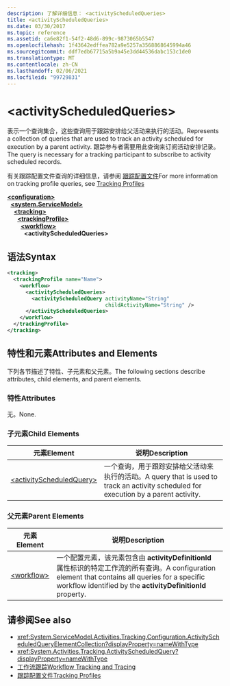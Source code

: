 ```yaml
---
description: 了解详细信息： <activityScheduledQueries>
title: <activityScheduledQueries>
ms.date: 03/30/2017
ms.topic: reference
ms.assetid: ca6e82f1-54f2-48d6-899c-9873065b5547
ms.openlocfilehash: 1f43642edffea782a9e5257a3568868645994a46
ms.sourcegitcommit: ddf7edb67715a5b9a45e3dd44536dabc153c1de0
ms.translationtype: MT
ms.contentlocale: zh-CN
ms.lasthandoff: 02/06/2021
ms.locfileid: "99729831"
---
```

# \<activityScheduledQueries>

<span data-ttu-id="1e13a-102">表示一个查询集合，这些查询用于跟踪安排给父活动来执行的活动。</span><span class="sxs-lookup"><span data-stu-id="1e13a-102">Represents a collection of queries that are used to track an activity scheduled for execution by a parent activity.</span></span> <span data-ttu-id="1e13a-103">跟踪参与者需要用此查询来订阅活动安排记录。</span><span class="sxs-lookup"><span data-stu-id="1e13a-103">The query is necessary for a tracking participant to subscribe to activity scheduled records.</span></span>  
  
 <span data-ttu-id="1e13a-104">有关跟踪配置文件查询的详细信息，请参阅 [跟踪配置文件](../../../windows-workflow-foundation/tracking-profiles.md)</span><span class="sxs-lookup"><span data-stu-id="1e13a-104">For more information on tracking profile queries, see [Tracking Profiles](../../../windows-workflow-foundation/tracking-profiles.md)</span></span>  
  
[**\<configuration>**](../configuration-element.md)\
&nbsp;&nbsp;[**\<system.ServiceModel>**](system-servicemodel-of-workflow.md)\
&nbsp;&nbsp;&nbsp;&nbsp;[**\<tracking>**](tracking.md)\
&nbsp;&nbsp;&nbsp;&nbsp;&nbsp;&nbsp;[**\<trackingProfile>**](trackingprofile.md)\
&nbsp;&nbsp;&nbsp;&nbsp;&nbsp;&nbsp;&nbsp;&nbsp;[**\<workflow>**](workflow.md)\
&nbsp;&nbsp;&nbsp;&nbsp;&nbsp;&nbsp;&nbsp;&nbsp;&nbsp;&nbsp;**\<activityScheduledQueries>**  
  
## <a name="syntax"></a><span data-ttu-id="1e13a-105">语法</span><span class="sxs-lookup"><span data-stu-id="1e13a-105">Syntax</span></span>  
  
```xml  
<tracking>
  <trackingProfile name="Name">
    <workflow>
      <activityScheduledQueries>
        <activityScheduledQuery activityName="String"
                                childActivityName="String" />
      </activityScheduledQueries>
    </workflow>
  </trackingProfile>
</tracking>  
```  
  
## <a name="attributes-and-elements"></a><span data-ttu-id="1e13a-106">特性和元素</span><span class="sxs-lookup"><span data-stu-id="1e13a-106">Attributes and Elements</span></span>  

 <span data-ttu-id="1e13a-107">下列各节描述了特性、子元素和父元素。</span><span class="sxs-lookup"><span data-stu-id="1e13a-107">The following sections describe attributes, child elements, and parent elements.</span></span>  
  
### <a name="attributes"></a><span data-ttu-id="1e13a-108">特性</span><span class="sxs-lookup"><span data-stu-id="1e13a-108">Attributes</span></span>  

 <span data-ttu-id="1e13a-109">无。</span><span class="sxs-lookup"><span data-stu-id="1e13a-109">None.</span></span>  
  
### <a name="child-elements"></a><span data-ttu-id="1e13a-110">子元素</span><span class="sxs-lookup"><span data-stu-id="1e13a-110">Child Elements</span></span>  
  
|<span data-ttu-id="1e13a-111">元素</span><span class="sxs-lookup"><span data-stu-id="1e13a-111">Element</span></span>|<span data-ttu-id="1e13a-112">说明</span><span class="sxs-lookup"><span data-stu-id="1e13a-112">Description</span></span>|  
|-------------|-----------------|  
|[\<activityScheduledQuery>](activityscheduledquery.md)|<span data-ttu-id="1e13a-113">一个查询，用于跟踪安排给父活动来执行的活动。</span><span class="sxs-lookup"><span data-stu-id="1e13a-113">A query that is used to track an activity scheduled for execution by a parent activity.</span></span>|  
  
### <a name="parent-elements"></a><span data-ttu-id="1e13a-114">父元素</span><span class="sxs-lookup"><span data-stu-id="1e13a-114">Parent Elements</span></span>  
  
|<span data-ttu-id="1e13a-115">元素</span><span class="sxs-lookup"><span data-stu-id="1e13a-115">Element</span></span>|<span data-ttu-id="1e13a-116">说明</span><span class="sxs-lookup"><span data-stu-id="1e13a-116">Description</span></span>|  
|-------------|-----------------|  
|[\<workflow>](workflow.md)|<span data-ttu-id="1e13a-117">一个配置元素，该元素包含由 **activityDefinitionId** 属性标识的特定工作流的所有查询。</span><span class="sxs-lookup"><span data-stu-id="1e13a-117">A configuration element that contains all queries for a specific workflow identified by the **activityDefinitionId** property.</span></span>|  
  
## <a name="see-also"></a><span data-ttu-id="1e13a-118">请参阅</span><span class="sxs-lookup"><span data-stu-id="1e13a-118">See also</span></span>

- <xref:System.ServiceModel.Activities.Tracking.Configuration.ActivityScheduledQueryElementCollection?displayProperty=nameWithType>
- <xref:System.Activities.Tracking.ActivityScheduledQuery?displayProperty=nameWithType>
- [<span data-ttu-id="1e13a-119">工作流跟踪</span><span class="sxs-lookup"><span data-stu-id="1e13a-119">Workflow Tracking and Tracing</span></span>](../../../windows-workflow-foundation/workflow-tracking-and-tracing.md)
- [<span data-ttu-id="1e13a-120">跟踪配置文件</span><span class="sxs-lookup"><span data-stu-id="1e13a-120">Tracking Profiles</span></span>](../../../windows-workflow-foundation/tracking-profiles.md)
